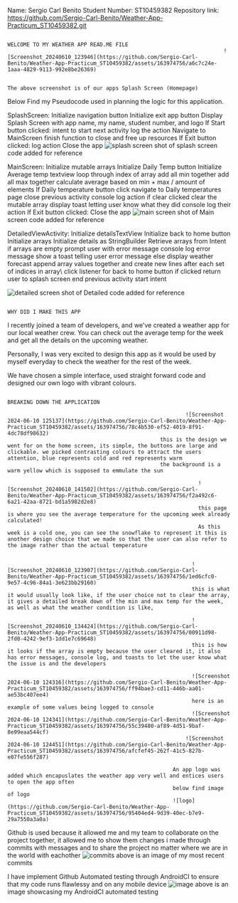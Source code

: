 Name: Sergio Carl Benito
Student Number: ST10459382
Repository link: https://github.com/Sergio-Carl-Benito/Weather-App-Practicum_ST10459382.git

                                                                                    WELCOME TO MY WEATHER APP READ.ME FILE 
                                                                        ![Screenshot_20240610_123946](https://github.com/Sergio-Carl-Benito/Weather-App-Practicum_ST10459382/assets/163974756/a6c7c24e-1aaa-4829-9113-992e8be26369)

                                                                           The above screenshot is of our apps Splash Screen (Homepage) 
         
Below Find my Pseudocode used in planning the logic for this application.

SplashScreen:
 Initialize navigation button
 Initialize exit app button
 Display Splash Screen with app name, my name, student number, and logo
 If Start button clicked:
 intent to start next activity
 log the action
 Navigate to MainScreen
 finish function to close and free up resources
 If Exit button clicked:
 log action
 Close the app
 ![splash](https://github.com/Sergio-Carl-Benito/Weather-App-Practicum_ST10459382/assets/163974756/9ea27072-bb6e-4d66-b135-6cc1200948be)
screen shot of splash screen code added for reference
 
MainScreen:
 Initialize mutable arrays
 Initialize Daily Temp button
 Initialize Average temp textview
 loop through index of array
   add all min together
   add all max together
    calculate average based on min + max / amount of elements
 If Daily temperature button click
   navigate to Daily temperatures page 
    close previous activity
    console log action
  if clear clicked
    clear the mutable array
    display toast letting user know what they did
    console log their action
 If Exit button clicked:
 Close the app
![main](https://github.com/Sergio-Carl-Benito/Weather-App-Practicum_ST10459382/assets/163974756/728697c3-c356-44d7-829d-9c3ec6a2c472)
screen shot of Main screen code added for reference

DetailedViewActivity:
 Initialize detailsTextView
 Initialize back to home button
 Initialize arrays
 Initialize details as StringBuilder
 Retrieve arrays from Intent
 if arrays are empty
   prompt user with error message
    console log error message
      show a toast telling user error message
  else
    display weather forecast 
      append array values together and create new lines after each set of indices in array\\
  click listener for back to home button 
    if clicked
      return user to splash screen
        end previous activity
          start intent

![detailed](https://github.com/Sergio-Carl-Benito/Weather-App-Practicum_ST10459382/assets/163974756/f6d46126-bdd2-4f05-9214-a08e121f4513)
screen shot of Detailed code added for reference


 

                                                                                WHY DID I MAKE THIS APP
I recently joined a team of developers, and we've created a weather app for our local weather crew. You can check out the average temp for the week and get all the details on the upcoming weather.

Personally, I was very excited to design this app as it would be used by myself everyday to check the weather for the rest of the week.

We have chosen a simple interface, used straight forward code and designed our own logo with vibrant colours.

                                                                   BREAKING DOWN THE APPLICATION
                                                                   
                                                            ![Screenshot 2024-06-10 125137](https://github.com/Sergio-Carl-Benito/Weather-App-Practicum_ST10459382/assets/163974756/78c4b530-ef52-4019-8f91-4dc78df98632) 
                                                    this is the design we went for on the home screen, its simple, the buttons are large and clickable. we picked contrasting colours to attract the users attention, blue represents cold and red represents warm
                                                    the background is a warm yellow which is supposed to emmulate the sun 

                                                                ![Screenshot_20240610_141502](https://github.com/Sergio-Carl-Benito/Weather-App-Practicum_ST10459382/assets/163974756/f2a492c6-6a21-42aa-8721-bd1a5982d2e8)
                                                                this page is where you see the average temperature for the upcoming week already calculated!
                                                                As this week is a cold one, you can see the snowflake to represent it this is another design choice that we made so that the user can also refer to the image rather than the actual temperature 

                                                                
                                                              ![Screenshot_20240610_123907](https://github.com/Sergio-Carl-Benito/Weather-App-Practicum_ST10459382/assets/163974756/1ed6cfc0-9e57-4c96-84a1-3e623bb29160)
                                                              this is what it would usually look like, if the user choice not to clear the array, it gives a detailed break down of the min and max temp for the week, as well as what the weather condition is like,

                                                              ![Screenshot_20240610_134424](https://github.com/Sergio-Carl-Benito/Weather-App-Practicum_ST10459382/assets/163974756/00911d98-2fd0-4242-9ef3-1dd1e7c69648)
                                                              this is how it looks if the array is empty because the user cleared it, it also has error messages, console log, and toasts to let the user know what the issue is and the developers

                                                              ![Screenshot 2024-06-10 124316](https://github.com/Sergio-Carl-Benito/Weather-App-Practicum_ST10459382/assets/163974756/ff94bae3-cd11-446b-aa01-ae53bc407ee4)
                                                              here is an example of some values being logged to console 
                                                              ![Screenshot 2024-06-10 124341](https://github.com/Sergio-Carl-Benito/Weather-App-Practicum_ST10459382/assets/163974756/55c39480-af89-4d51-9baf-8e99eaa544cf)
                                                            ![Screenshot 2024-06-10 124451](https://github.com/Sergio-Carl-Benito/Weather-App-Practicum_ST10459382/assets/163974756/afcfef45-262f-41c5-827b-e07fe556f287)

                                                        An app logo was added which encapuslates the weather app very well and entices users to open the app often
                                                        below find image of logo 
                                                        ![logo](https://github.com/Sergio-Carl-Benito/Weather-App-Practicum_ST10459382/assets/163974756/95404ed4-9d39-40ec-b7e9-29a7550a3a0a)


Github is used because it allowed me and my team to collaborate on the project together, it allowed me to show them changes i made through commits with messages and to share the project no matter where we are in the world with eachother
![commits](https://github.com/Sergio-Carl-Benito/Weather-App-Practicum_ST10459382/assets/163974756/c8d5e823-02c5-464e-a3a2-17d13671f16b)
above is an image of my most recent commits


I have implement Github Automated testing through AndroidCI to ensure that my code runs flawlessy and on any mobile device 
![image](https://github.com/Sergio-Carl-Benito/Weather-App-Practicum_ST10459382/assets/163974756/3ee5b962-211d-488c-bbc2-f1f77e04c4c3)
above is an image showcasing my AndroidCI automated testing 





            
